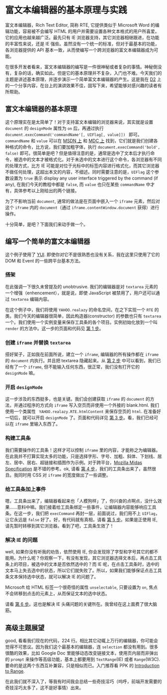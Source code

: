 # 富文本编辑器的基本原理与实践

富文本编辑器，Rich Text Editor, 简称 RTE, 它提供类似于 Microsoft Word 的编辑功能，容易被不会编写 HTML 的用户并需要设置各种文本格式的用户所喜爱。它的应用也越来越广泛。最先只有 IE 浏览器支持，其它浏览器相继跟进，在功能的丰富性来说，还是 IE 强些。虽然没有一个统一的标准，但对于最基本的功能，各浏览器提供的 API 基本一致，从而使编写一个跨浏览器的富文本编辑器成为可能。

在很多开发者看来，富文本编辑器的编写是一件很神秘或者复杂的事情。神秘倒没有，复杂的话，确实如此。但是它的基本原理并不复杂，入门也不难。今天我们的主题是讲述基本原理，并逐步演示一个简单富文本编辑器的产生。这是我在 [D2][0] 上的一个分享内容，在台上的演讲效果不佳，固写下来，希望能够对感兴趣的读者有所帮助。

## 富文本编辑器的基本原理

这个原理实在是太简单了！对于支持富文本编辑的浏览器来说，其实就是设置 `document` 的 `designMode` 属性为 `on` 后，再通过执行 `document.execCommand('commandName'[, UIFlag[, value]]) ` 即可。`commandName` 和 `value` 可以在 [MSDN 上][1] 和 [MDC 上][2] 找到，它们就是我们创建各种格式的命令，比方说，我们要加粗字体，执行 `document.execCommand('bold', false)` 即可。很简单是吧？但是值得注意的是，通常是选中了文本后才执行命令，被选中的文本才被格式化。对于未选中的文本进行这个命令，各浏览器有不同的处理方式，比方 IE 可能是对位于光标中的标签内容进行格式化，而其它浏览器不做任何处理，这超出本文的内容，不细述。同时需要注意的是，`UIFlag` 这个参数设置为 `true` 表示 display any user interface triggered by the command (if any), 在我们今天的教程中都是 `false`, 而 `value` 也只在某些 `commandName` 中才有，具体参考以上刚给出的两个链接。

为了不影响当前 `document`, 通常的做法是在页面中嵌入一个 `iframe` 元素，然后对这个 `iframe` 内的 `document`（通过 `iframe.contentWindow.document` 获得）进行操作。

十分简单，是吧？下面我们来动手做一个。

## 编写一个简单的富文本编辑器

这个例子使用了 [YUI][3]. 即使你对它不是很熟悉也没有关系，我在这里只使用了它的 DOM 和 Event 的一些跨平台基本方法。

### 搭架

在此强调一下很久未曾提及的 unobtrusive. 我们的编辑器是对 `textarea` 元素的一个增强（enhencement），就是说，即使 JavaScript 被禁用了，用户还可以通过 `textarea` 编辑内容。

在这个例子中，我们将使用 `YAHOO.realazy` 的命名空间，在之下实现一个 `RTE` 的类。我们今天的编辑器很简单，因此构造器(constructor) 的参数也只有 `textarea` 一个。我们使用一个实例变量来保存工具条的各个项目。实例初始化放到一个叫 `render` 的方法中。这一步的页面和代码见 [第 1 步][4]。

### 创建 `iframe` 并替换 `textarea`

搭好架子，正如我在前面所说，建立一个 `iframe`, 编辑器的所有操作都在 `iframe` 的 `document` 内执行。并且把 textarea 隐藏起来。从 [第 2 步][5] 中可以看到，我们已经有了一个 `iframe`, 但不能输入任何东西，很正常，我们没有打开它的 `designMode` 嘛。

### 开启 `designMode`

这一步涉及的东西挺多，也是关键。我们会创建获取 `iframe` 的 `document` 的方法，并通过程序的方式向 `iframe` 写入空页而非使用一个外接的 blank.html. 我们使用一个类属性 ` YAHOO.realazy.RTE.htmlContent` 来保存空页的 `html`. 在准备好一切后，就可以开启 `designMode` 了。页面和代码详见 [第 3 步][6]。看，我们已经可以在 `iframe` 里输入东西了。

### 构建工具条

我们需要操作的工具条！这样才可以控制 `iframe` 里的内容，才能称之为编辑器。在此我并不打算实现太多的功能，只是选择字形、字号、加粗、斜体、下划线、居左、居中、居右、超链接和插图作为示例。对于跨平台，[Mozilla Midas Specification][7] 是不错的参考。ok, 请看 [第 4 步][8]，我们的工具条出来了，虽然很丑。我同时用 CSS 对 `iframe` 的宽度做出了一些调整。

### 给工具条加上事件

嗯，工具条出来了，编辑器看起来也「人模狗样」了，你兴奋的点啊点，没什么效果……意料中嘛。我们接着给工具条绑定一些事件，让编辑器内容能够响应工具条。在这一步，我们把 `execCommand` 再封一层，前面说过，我们用不上 `UIFlag`，让它永远是 `false` 好了。好，有代码就有真相，请看 [第 5 步][9]。如果是正使用 IE, 请先暂时转移到其它浏览器。看到了吧，工具条生效了！

### 解决 IE 的问题

well, 如果你没有听我的劝告，依然使用 IE, 你会发现除了字型和字号其它的都不能用。为什么呢？你观察一下，有没有发现，其它浏览器选择文本后，再点击工具条上的项目，被选中的文本是否依然选中的？而 IE 呢，在点击工具条时，选中的文本马上失去选中的状态，所以它们就失败了。所以，如果我们能够保证点击工具条文本保持选中状态，就可以解决 IE 的问题了。

Microsoft 给 HTML 标签一个很奇怪的属性 `unselectable`, 只要设置为 `on`, 焦点不会转移到点击的元素上，从而保证文本的选中状态。

请看 [第 6 步][10]。这也是解决 IE 头痛问题的关键所在。我曾经在这上面费了很大脑筋。

## 高级主题展望

good, 看看我们现在的代码，224 行。相比其它动辄上万行的编辑器，你可能会觉得不可思议。因为我们这个最基本的编辑器，连 `selection` 都没有用到。很多很酷的效果，比如 Google Doc 里能够动态改变链接文本，使用页内层而非弹出的 `prompt` 来操作等高级功能，基本上都要用到 `TextRange`(IE) 或者 `Range`(W3C). 要命的是这两个东西互补兼容，只是相似而已。入门推荐看 PPK 的 [Introduction to Range][11].

在此我们就不深入了，等我有时间我会总结一些奇技淫巧（呜呼，前端开发需要的奇技淫巧太多了，这不是好事情）出来。

[0]: http://www.d2forum.cn/
[1]: http://msdn.microsoft.com/en-us/library/ms533049(VS.85).aspx
[2]: http://developer.mozilla.org/en/docs/Rich-Text_Editing_in_Mozilla
[3]: http://developer.yahoo.com/yui/
[4]: http://realazy.com/lab/rte/1.html
[5]: http://realazy.com/lab/rte/2.html
[6]: http://realazy.com/lab/rte/3.html
[7]: http://www.mozilla.org/editor/midas-spec.html
[8]: http://realazy.com/lab/rte/4.html
[9]: http://realazy.com/lab/rte/5.html
[10]: http://realazy.com/lab/rte/6.html
[11]: http://www.quirksmode.org/dom/range_intro.html
